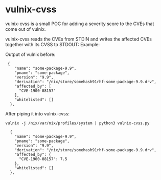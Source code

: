 # vulnix-cvss

vulnix-cvss is a small POC for adding a severity score to 
the CVEs that come out of vulnix.

vulnix-cvss reads the CVEs from STDIN and writes
the affected CVEs together with its CVSS to STDOUT: 
Example:

Output of vulnix before:
```
 {
    "name": "some-package-9.9",
    "pname": "some-package",
    "version": "9.9",
    "derivation": "/nix/store/somehash91rhf-some-package-9.9.drv",
    "affected_by": [
      "CVE-1900-08157"
    ],
    "whitelisted": []
  },
```

After piping it into vulnix-cvss:
```
vulnix -j /nix/var/nix/profiles/system | python3 vulnix-cvss.py
```

```
  {
    "name": "some-package-9.9",
    "pname": "some-package",
    "version": "9.9",
    "derivation": "/nix/store/somehash91rhf-some-package-9.9.drv",
    "affected_by": {
      "CVE-1900-08157": 7.5
    },
    "whitelisted": []
  },

```

